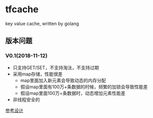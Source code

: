 # tfcache
key value cache, written by golang

## 版本问题
### V0.1(2018-11-12)
* 只支持GET/SET，不支持淘汰，不支持过期
* 采用map存储，性能很差
  - map里面加入新元素会导致动态的内存分配
  - 假设map里面有100万+条数据的时候，频繁的加锁会导致性能差
  - 假设map里面100万+条数据时，动态增加元素性能差
* 非线程安全的

[参考设计](bigcache/bigcache.md)